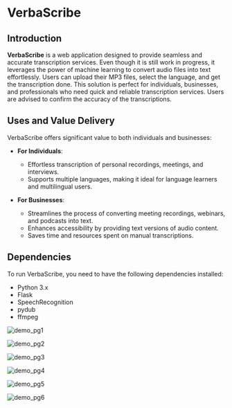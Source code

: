 # VerbaScribe

## Introduction
**VerbaScribe** is a web application designed to provide seamless and accurate transcription services. Even though it is still work in progress, it leverages the power of machine learning to convert audio files into text effortlessly. Users can upload their MP3 files, select the language, and get the transcription done. This solution is perfect for individuals, businesses, and professionals who need quick and reliable transcription services. Users are advised to confirm the accuracy of the transcriptions.

## Uses and Value Delivery
VerbaScribe offers significant value to both individuals and businesses:
- **For Individuals**:
  - Effortless transcription of personal recordings, meetings, and interviews.
  - Supports multiple languages, making it ideal for language learners and multilingual users.

- **For Businesses**:
  - Streamlines the process of converting meeting recordings, webinars, and podcasts into text.
  - Enhances accessibility by providing text versions of audio content.
  - Saves time and resources spent on manual transcriptions.

## Dependencies
To run VerbaScribe, you need to have the following dependencies installed:
- Python 3.x
- Flask
- SpeechRecognition
- pydub
- ffmpeg

![demo_pg1](https://github.com/user-attachments/assets/0c351d25-5cb7-42a3-b273-631eb1ddcee0)

![demo_pg2](https://github.com/user-attachments/assets/3950f86e-6ffc-494e-95ba-2e4ba9ba16da)

![demo_pg3](https://github.com/user-attachments/assets/50983ea5-0b98-4aac-8466-1638dc07dc90)

![demo_pg4](https://github.com/user-attachments/assets/debf37b1-bcb5-40a7-ae5f-90af419e6eea)

![demo_pg5](https://github.com/user-attachments/assets/8b0b6b0d-a0fe-4e75-b4f1-3f6688b28644)

![demo_pg6](https://github.com/user-attachments/assets/c44ac80e-ebb7-4295-8976-0d923ae7b95a)
